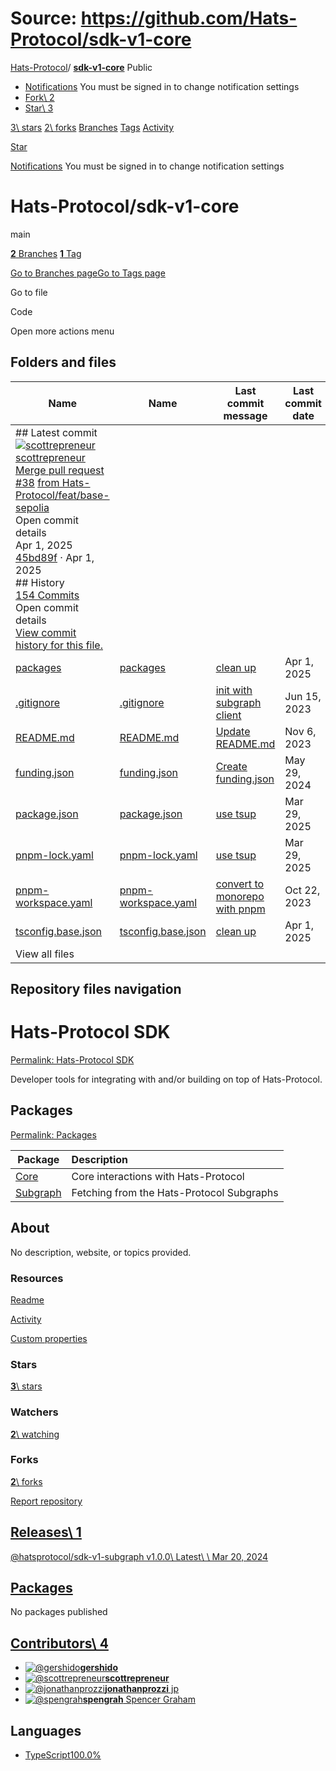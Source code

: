 # Source: https://github.com/Hats-Protocol/sdk-v1-core

[Hats-Protocol](https://github.com/Hats-Protocol)/ **[sdk-v1-core](https://github.com/Hats-Protocol/sdk-v1-core)** Public

- [Notifications](https://github.com/login?return_to=%2FHats-Protocol%2Fsdk-v1-core) You must be signed in to change notification settings
- [Fork\\
2](https://github.com/login?return_to=%2FHats-Protocol%2Fsdk-v1-core)
- [Star\\
3](https://github.com/login?return_to=%2FHats-Protocol%2Fsdk-v1-core)


[3\\
stars](https://github.com/Hats-Protocol/sdk-v1-core/stargazers) [2\\
forks](https://github.com/Hats-Protocol/sdk-v1-core/forks) [Branches](https://github.com/Hats-Protocol/sdk-v1-core/branches) [Tags](https://github.com/Hats-Protocol/sdk-v1-core/tags) [Activity](https://github.com/Hats-Protocol/sdk-v1-core/activity)

[Star](https://github.com/login?return_to=%2FHats-Protocol%2Fsdk-v1-core)

[Notifications](https://github.com/login?return_to=%2FHats-Protocol%2Fsdk-v1-core) You must be signed in to change notification settings

# Hats-Protocol/sdk-v1-core

main

[**2** Branches](https://github.com/Hats-Protocol/sdk-v1-core/branches) [**1** Tag](https://github.com/Hats-Protocol/sdk-v1-core/tags)

[Go to Branches page](https://github.com/Hats-Protocol/sdk-v1-core/branches)[Go to Tags page](https://github.com/Hats-Protocol/sdk-v1-core/tags)

Go to file

Code

Open more actions menu

## Folders and files

| Name | Name | Last commit message | Last commit date |
| --- | --- | --- | --- |
| ## Latest commit<br>[![scottrepreneur](https://avatars.githubusercontent.com/u/1778380?v=4&size=40)](https://github.com/scottrepreneur)[scottrepreneur](https://github.com/Hats-Protocol/sdk-v1-core/commits?author=scottrepreneur)<br>[Merge pull request](https://github.com/Hats-Protocol/sdk-v1-core/commit/45bd89f3fe8f9ffd9f681643392d081102cdb218) [#38](https://github.com/Hats-Protocol/sdk-v1-core/pull/38) [from Hats-Protocol/feat/base-sepolia](https://github.com/Hats-Protocol/sdk-v1-core/commit/45bd89f3fe8f9ffd9f681643392d081102cdb218)<br>Open commit details<br>Apr 1, 2025<br>[45bd89f](https://github.com/Hats-Protocol/sdk-v1-core/commit/45bd89f3fe8f9ffd9f681643392d081102cdb218) · Apr 1, 2025<br>## History<br>[154 Commits](https://github.com/Hats-Protocol/sdk-v1-core/commits/main/) <br>Open commit details<br>[View commit history for this file.](https://github.com/Hats-Protocol/sdk-v1-core/commits/main/) |
| [packages](https://github.com/Hats-Protocol/sdk-v1-core/tree/main/packages "packages") | [packages](https://github.com/Hats-Protocol/sdk-v1-core/tree/main/packages "packages") | [clean up](https://github.com/Hats-Protocol/sdk-v1-core/commit/3523af0fc1a47451784ebad24c3f2a087a7a440b "clean up") | Apr 1, 2025 |
| [.gitignore](https://github.com/Hats-Protocol/sdk-v1-core/blob/main/.gitignore ".gitignore") | [.gitignore](https://github.com/Hats-Protocol/sdk-v1-core/blob/main/.gitignore ".gitignore") | [init with subgraph client](https://github.com/Hats-Protocol/sdk-v1-core/commit/512b3800e50c2be364003b3148f6118c195401a7 "init with subgraph client") | Jun 15, 2023 |
| [README.md](https://github.com/Hats-Protocol/sdk-v1-core/blob/main/README.md "README.md") | [README.md](https://github.com/Hats-Protocol/sdk-v1-core/blob/main/README.md "README.md") | [Update README.md](https://github.com/Hats-Protocol/sdk-v1-core/commit/a7fa965fa4f8c5bad7cd9b17d031e8b2dbcf257e "Update README.md") | Nov 6, 2023 |
| [funding.json](https://github.com/Hats-Protocol/sdk-v1-core/blob/main/funding.json "funding.json") | [funding.json](https://github.com/Hats-Protocol/sdk-v1-core/blob/main/funding.json "funding.json") | [Create funding.json](https://github.com/Hats-Protocol/sdk-v1-core/commit/582552bdcda110ff48a25c51a807d65b8e817457 "Create funding.json") | May 29, 2024 |
| [package.json](https://github.com/Hats-Protocol/sdk-v1-core/blob/main/package.json "package.json") | [package.json](https://github.com/Hats-Protocol/sdk-v1-core/blob/main/package.json "package.json") | [use tsup](https://github.com/Hats-Protocol/sdk-v1-core/commit/5002784c6d0361ae6999ad13d71259adb6d23cb0 "use tsup") | Mar 29, 2025 |
| [pnpm-lock.yaml](https://github.com/Hats-Protocol/sdk-v1-core/blob/main/pnpm-lock.yaml "pnpm-lock.yaml") | [pnpm-lock.yaml](https://github.com/Hats-Protocol/sdk-v1-core/blob/main/pnpm-lock.yaml "pnpm-lock.yaml") | [use tsup](https://github.com/Hats-Protocol/sdk-v1-core/commit/5002784c6d0361ae6999ad13d71259adb6d23cb0 "use tsup") | Mar 29, 2025 |
| [pnpm-workspace.yaml](https://github.com/Hats-Protocol/sdk-v1-core/blob/main/pnpm-workspace.yaml "pnpm-workspace.yaml") | [pnpm-workspace.yaml](https://github.com/Hats-Protocol/sdk-v1-core/blob/main/pnpm-workspace.yaml "pnpm-workspace.yaml") | [convert to monorepo with pnpm](https://github.com/Hats-Protocol/sdk-v1-core/commit/a3be3b7a54dfaa193d8218039d3100efe2e0449e "convert to monorepo with pnpm") | Oct 22, 2023 |
| [tsconfig.base.json](https://github.com/Hats-Protocol/sdk-v1-core/blob/main/tsconfig.base.json "tsconfig.base.json") | [tsconfig.base.json](https://github.com/Hats-Protocol/sdk-v1-core/blob/main/tsconfig.base.json "tsconfig.base.json") | [clean up](https://github.com/Hats-Protocol/sdk-v1-core/commit/3523af0fc1a47451784ebad24c3f2a087a7a440b "clean up") | Apr 1, 2025 |
| View all files |

## Repository files navigation

# Hats-Protocol SDK

[Permalink: Hats-Protocol SDK](https://github.com/Hats-Protocol/sdk-v1-core#hats-protocol-sdk)

Developer tools for integrating with and/or building on top of Hats-Protocol.

## Packages

[Permalink: Packages](https://github.com/Hats-Protocol/sdk-v1-core#packages)

| Package | Description |
| --- | :-- |
| [Core](https://github.com/Hats-Protocol/sdk-v1-core/blob/main/packages/core) | Core interactions with Hats-Protocol |
| [Subgraph](https://github.com/Hats-Protocol/sdk-v1-core/blob/main/packages/subgraph) | Fetching from the Hats-Protocol Subgraphs |

## About

No description, website, or topics provided.


### Resources

[Readme](https://github.com/Hats-Protocol/sdk-v1-core#readme-ov-file)

[Activity](https://github.com/Hats-Protocol/sdk-v1-core/activity)

[Custom properties](https://github.com/Hats-Protocol/sdk-v1-core/custom-properties)

### Stars

[**3**\\
stars](https://github.com/Hats-Protocol/sdk-v1-core/stargazers)

### Watchers

[**2**\\
watching](https://github.com/Hats-Protocol/sdk-v1-core/watchers)

### Forks

[**2**\\
forks](https://github.com/Hats-Protocol/sdk-v1-core/forks)

[Report repository](https://github.com/contact/report-content?content_url=https%3A%2F%2Fgithub.com%2FHats-Protocol%2Fsdk-v1-core&report=Hats-Protocol+%28user%29)

## [Releases\  1](https://github.com/Hats-Protocol/sdk-v1-core/releases)

[@hatsprotocol/sdk-v1-subgraph v1.0.0\\
Latest\\
\\
Mar 20, 2024](https://github.com/Hats-Protocol/sdk-v1-core/releases/tag/v1.0.0)

## [Packages](https://github.com/orgs/Hats-Protocol/packages?repo_name=sdk-v1-core)

No packages published

## [Contributors\  4](https://github.com/Hats-Protocol/sdk-v1-core/graphs/contributors)

- [![@gershido](https://avatars.githubusercontent.com/u/81111572?s=64&v=4)](https://github.com/gershido)[**gershido**](https://github.com/gershido)
- [![@scottrepreneur](https://avatars.githubusercontent.com/u/1778380?s=64&v=4)](https://github.com/scottrepreneur)[**scottrepreneur**](https://github.com/scottrepreneur)
- [![@jonathanprozzi](https://avatars.githubusercontent.com/u/9438776?s=64&v=4)](https://github.com/jonathanprozzi)[**jonathanprozzi** jp](https://github.com/jonathanprozzi)
- [![@spengrah](https://avatars.githubusercontent.com/u/13247381?s=64&v=4)](https://github.com/spengrah)[**spengrah** Spencer Graham](https://github.com/spengrah)

## Languages

- [TypeScript100.0%](https://github.com/Hats-Protocol/sdk-v1-core/search?l=typescript)
